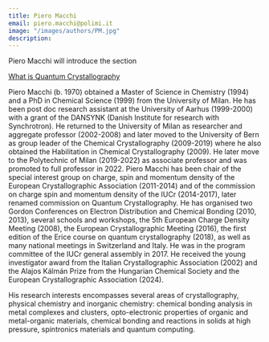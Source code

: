 ```yaml
---
title: Piero Macchi
email: piero.macchi@polimi.it
image: "/images/authors/PM.jpg"
description: 
---
```


Piero Macchi will introduce the section

[What is Quantum Crystallography](/topics/01_what-is-quantum-crystallography)


Piero Macchi (b. 1970) obtained a Master of Science in Chemistry (1994) and a PhD in Chemical Science (1999) from the University of Milan. He has been post doc research assistant at the University of Aarhus (1999-2000) with a grant of the DANSYNK (Danish Institute for research with Synchrotron). He returned to the University of Milan as researcher and aggregate professor (2002-2008) and later moved to the University of Bern as group leader of the Chemical Crystallography (2009-2019) where he also obtained the Habilitation in Chemical Crystallography (2009). He later move to the Polytechnic of Milan (2019-2022) as associate professor and was promoted to full professor in 2022. Piero Macchi has been chair of the special interest group on charge, spin and momentum density of the European Crystallographic Association (2011-2014) and of the commission on charge spin and momentum density of the IUCr (2014-2017), later renamed commission on Quantum Crystallography. He has organised two Gordon Conferences on Electron Distribution and Chemical Bonding (2010, 2013), several schools and workshops, the 5th European Charge Density Meeting (2008), the European Crystallographic Meeting (2016), the first edition of the Erice course on quantum crystallography (2018), as well as many national meetings in Switzerland and Italy. He was in the program committee of the IUCr general assembly in 2017. He received the young investigator award from the Italian Crystallographic Association (2002) and the Alajos Kálmán Prize from the Hungarian Chemical Society and the European Crystallographic Association (2024).

His research interests encompasses several areas of crystallography, physical chemistry and inorganic chemistry: chemical bonding analysis in metal complexes and clusters, opto-electronic properties of organic and metal-organic materials, chemical bonding and reactions in solids at high pressure, spintronics materials and quantum computing.